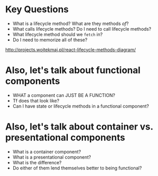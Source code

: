 # Key Questions
* What is a lifecycle method? What are they methods _of_?
* What calls lifecycle methods? Do I need to call lifecycle methods?
* What lifecycle method should we `fetch` in?
* Do I need to memorize all of these?

http://projects.wojtekmaj.pl/react-lifecycle-methods-diagram/

# Also, let's talk about functional components
* WHAT a component can JUST BE A FUNCTION?
* Tf does that look like?
* Can I have state or lifecycle methods in a functional component?

# Also, let's talk about container vs. presentational components
* What is a container component?
* What is a presentational component?
* What is the difference?
* Do either of them lend themselves better to being functional?
